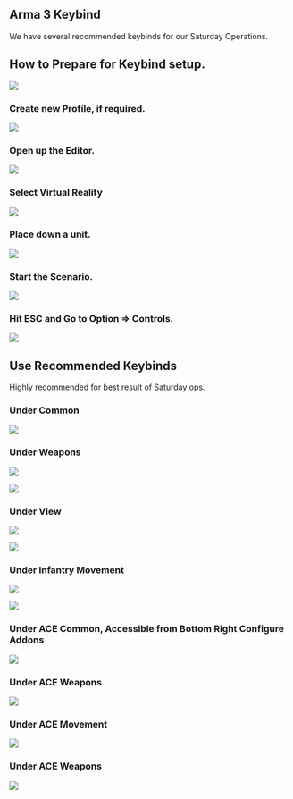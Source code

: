 
## Arma 3 Keybind
We have several recommended keybinds for our Saturday Operations.
## How to Prepare for Keybind setup.
![](https://raw.githubusercontent.com/Broken-Skull-Mods/bsl.doctrine.documents/main/doctrine/assets/keybind/1.jpg)

### Create new Profile, if required.
![](https://raw.githubusercontent.com/Broken-Skull-Mods/bsl.doctrine.documents/main/doctrine/assets/keybind/2.jpg)

### Open up the Editor.
![](https://raw.githubusercontent.com/Broken-Skull-Mods/bsl.doctrine.documents/main/doctrine/assets/keybind/3.jpg)

### Select Virtual Reality
![](https://raw.githubusercontent.com/Broken-Skull-Mods/bsl.doctrine.documents/main/doctrine/assets/keybind/4.jpg)

### Place down a unit.
![](https://raw.githubusercontent.com/Broken-Skull-Mods/bsl.doctrine.documents/main/doctrine/assets/keybind/5.jpg)

### Start the Scenario.
![](https://raw.githubusercontent.com/Broken-Skull-Mods/bsl.doctrine.documents/main/doctrine/assets/keybind/6.jpg)

### Hit ESC and Go to Option => Controls.
![](https://raw.githubusercontent.com/Broken-Skull-Mods/bsl.doctrine.documents/main/doctrine/assets/keybind/7.jpg)

## Use Recommended Keybinds
Highly recommended for best result of Saturday ops.

### Under **Common**
![](https://raw.githubusercontent.com/Broken-Skull-Mods/bsl.doctrine.documents/main/doctrine/assets/keybind/8.jpg)

### Under **Weapons**
![](https://raw.githubusercontent.com/Broken-Skull-Mods/bsl.doctrine.documents/main/doctrine/assets/keybind/9.jpg)

![](https://raw.githubusercontent.com/Broken-Skull-Mods/bsl.doctrine.documents/main/doctrine/assets/keybind/10.jpg)


### Under **View**
![](https://raw.githubusercontent.com/Broken-Skull-Mods/bsl.doctrine.documents/main/doctrine/assets/keybind/11.jpg)

![](https://raw.githubusercontent.com/Broken-Skull-Mods/bsl.doctrine.documents/main/doctrine/assets/keybind/12.jpg)

### Under **Infantry Movement**

![](https://raw.githubusercontent.com/Broken-Skull-Mods/bsl.doctrine.documents/main/doctrine/assets/keybind/13.jpg)

![](https://raw.githubusercontent.com/Broken-Skull-Mods/bsl.doctrine.documents/main/doctrine/assets/keybind/14.jpg)

### Under **ACE Common**, Accessible from Bottom Right **Configure Addons**
![](https://raw.githubusercontent.com/Broken-Skull-Mods/bsl.doctrine.documents/main/doctrine/assets/keybind/15.jpg)

### Under **ACE Weapons**
![](https://raw.githubusercontent.com/Broken-Skull-Mods/bsl.doctrine.documents/main/doctrine/assets/keybind/16.jpg)

### Under **ACE Movement**
![](https://raw.githubusercontent.com/Broken-Skull-Mods/bsl.doctrine.documents/main/doctrine/assets/keybind/17.jpg)

### Under **ACE Weapons**
![](https://raw.githubusercontent.com/Broken-Skull-Mods/bsl.doctrine.documents/main/doctrine/assets/keybind/18.jpg)
